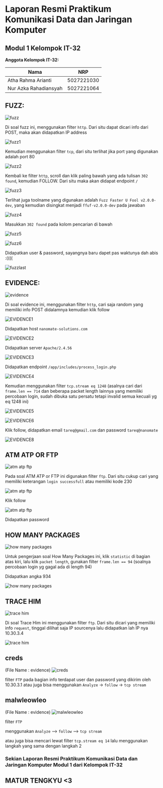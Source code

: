 # Laporan Resmi Praktikum Komunikasi Data dan Jaringan Komputer  
## Modul 1 Kelompok IT-32

**Anggota Kelompok IT-32:**

| Nama                      | NRP        |
|---------------------------|------------|
|Atha Rahma Arianti         | 5027221030 |
|Nur Azka Rahadiansyah      | 5027221064 |



## **FUZZ:**

![fuzz](fuzz.jpg)

Di soal fuzz ini, menggunakan filter `http`. Dari situ dapat dicari info dari POST, maka akan didapatkan IP address 

![fuzz1](fuzz1.png)

Kemudian menggunakan filter `tcp`, dari situ terlihat jika port yang digunakan adalah port 80

![fuzz2](fuzz2.png)

Kembali ke filter `http`, scroll dan klik paling bawah yang ada tulisan `302 found`, kemudian FOLLOW. Dari situ maka akan didapat endpoint `/` 

![fuzz3](fuzz3.png)


Terlihat juga toolname yang digunakan adalah `Fuzz Faster U Fool v2.0.0-dev`, yang kemudian disingkat menjadi `ffuf-v2.0.0-dev` pada jawaban 

![fuzz4](fuzz4.png)


Masukkan `302 found` pada kolom pencarian di bawah 

![fuzz5](fuzz5.png)

![fuzz6](fuzz6.png)

Didapatkan user & password, sayangnya baru dapet pas waktunya dah abis :((((

![fuzzlast](fuzzlast.png)



## **EVIDENCE:** 

![evidence](evidence.jpg)

Di soal evidence ini, menggunakan filter `http`, cari saja random yang memiliki info POST didalamnya kemudian klik follow

![EVIDENCE1](EVIDENCE1.png)

Didapatkan host `nanomate-solutions.com` 

![EVIDENCE2](EVIDENCE2.png)

Didapatkan server `Apache/2.4.56` 

![EVIDENCE3](EVIDENCE3.png)

Didapatkan endpoint `/app/includes/process_login.php` 

![EVIDENCE4](EVIDENCE4.png)

Kemudian menggunakan filter `tcp.stream eq 1248` (asalnya cari dari `frame.len == 714` dan beberapa packet length lainnya yang memiliki percobaan login, sudah dibuka satu persatu tetapi invalid semua kecuali yg eq 1248 ini) 

![EVIDENCE5](EVIDENCE5.png)

![EVIDENCE6](EVIDENCE6.png)

Klik follow, didapatkan email `tareq@gmail.com` dan password `tareq@nanomate` 

![EVIDENCE8](EVIDENCE8.png)




## **ATM ATP OR FTP**

![atm atp ftp](atmatpftp.jpg)

Pada soal ATM ATP or FTP ini digunakan filter `ftp`. Dari situ cukup cari yang memiliki keterangan `login successfull` atau memiliki kode 230


![atm atp ftp](atmatpftp0.png)

Klik follow

![atm atp ftp](atmatpftp1.png)

Didapatkan password 



## **HOW MANY PACKAGES**
![how many packages](howmanypackages.jpg)

Untuk pengerjaan soal How Many Packages ini, klik `statistic` di bagian atas kiri, lalu klik `packet length`, gunakan filter `frame.len == 94` (soalnya percobaan login yg gagal ada di length 94)

Didapatkan angka 934 

![how many packages](HOWMANYPACKAGES.png)





## **TRACE HIM**
![trace him](tracehim.jpg)

Di soal Trace Him ini menggunakan filter `ftp`. Dari situ dicari yang memiliki info `request`, tinggal dilihat saja IP sourcenya lalu didapatkan lah IP nya 10.30.3.4


![trace him](tracehim1.png)




## **creds**
(File Name : evidence)
![creds](creds.jpg)

filter `FTP` 
pada bagian info terdapat user dan password yang dikirim oleh 10.30.3.1
atau juga bisa menggunakan `Analyze` -> `follow` -> `tcp stream`




## **malwleowleo**
(File Name : evidence)
![malwleowleo](malwleowleo.jpg)




filter `FTP`

menggunakan `Analyze` --> `follow` --> `tcp stream`

atau juga bisa mencari lewat filter `tcp.stream eq 14` lalu menggunakan langkah yang sama dengan langkah 2



### **Sekian Laporan Resmi Praktikum Komunikasi Data dan Jaringan Komputer Modul 1 dari Kelompok IT-32**
## MATUR TENGKYU <3
